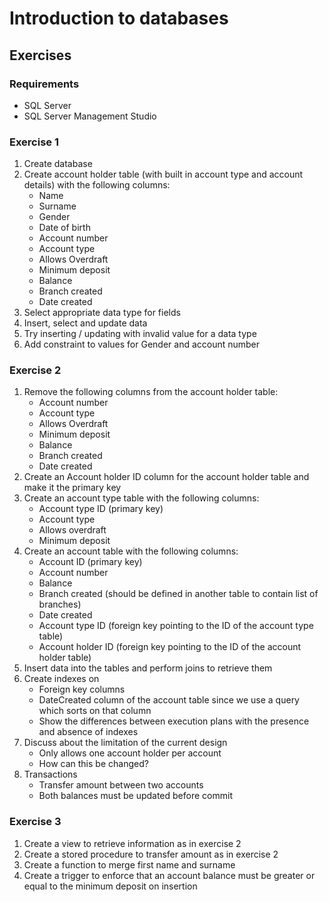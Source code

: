 # Introduction to databases

## Exercises

### Requirements

* SQL Server
* SQL Server Management Studio

### Exercise 1

1. Create database
2. Create account holder table (with built in account type and account details) with the following columns:
   * Name
   * Surname
   * Gender
   * Date of birth
   * Account number
   * Account type
   * Allows Overdraft
   * Minimum deposit
   * Balance
   * Branch created
   * Date created
3. Select appropriate data type for fields
4. Insert, select and update data
5. Try inserting / updating with invalid value for a data type
6. Add constraint to values for Gender and account number

### Exercise 2

1. Remove the following columns from the account holder table:
   * Account number
   * Account type
   * Allows Overdraft
   * Minimum deposit
   * Balance
   * Branch created
   * Date created
2. Create an Account holder ID column for the account holder table and make it the primary key
3. Create an account type table with the following columns:
   * Account type ID (primary key)
   * Account type
   * Allows overdraft
   * Minimum deposit
4. Create an account table with the following columns:
   * Account ID (primary key)
   * Account number
   * Balance
   * Branch created (should be defined in another table to contain list of branches)
   * Date created
   * Account type ID (foreign key pointing to the ID of the account type table)
   * Account holder ID (foreign key pointing to the ID of the account holder table)
5. Insert data into the tables and perform joins to retrieve them
6. Create indexes on
   * Foreign key columns
   * DateCreated column of the account table since we use a query which sorts on that column
   * Show the differences between execution plans with the presence and absence of indexes 
7. Discuss about the limitation of the current design
   * Only allows one account holder per account
   * How can this be changed?
8. Transactions
   * Transfer amount between two accounts
   * Both balances must be updated before commit

### Exercise 3

1. Create a view to retrieve information as in exercise 2
2. Create a stored procedure to transfer amount as in exercise 2
3. Create a function to merge first name and surname
4. Create a trigger to enforce that an account balance must be greater or equal to the minimum deposit on insertion